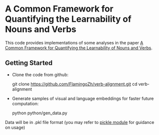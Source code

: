 # A Common Framework for Quantifying the Learnability of Nouns and Verbs

This code provides implementations of some analyses in the paper [A Common Framework for Quantifying the Learnability of Nouns and Verbs](https://escholarship.org/uc/item/8dn6k82j).

## Getting Started

* Clone the code from github:

    git clone https://github.com/FlamingoZh/verb-alignment.git
    cd verb-alignment 

* Generate samples of visual and language embeddings for faster future computation:

	python python/gen_data.py

Data will be in .pkl file format (you may refer to [pickle module](https://docs.python.org/3/library/pickle.html) for guidance on usage)